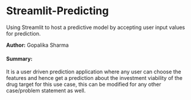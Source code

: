 # Streamlit-Predicting
Using Streamlit to host a predictive model by accepting user input values for prediction.

**Author:** Gopalika Sharma

#### Summary:
It is a user driven prediction application where any user can choose the features and hence get a prediction about the investment viability of the drug target for this use case, this can be modified for any other case/problem statement as well.
